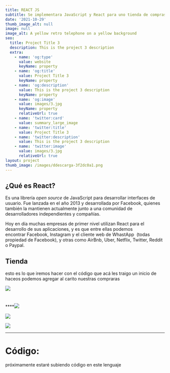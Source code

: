 ```yaml
---
title: REACT JS
subtitle: Se implementara JavaScript y React para uno tienda de compras en linea
date: '2021-10-29'
thumb_image_alt: null
image: null
image_alt: A yellow retro telephone on a yellow background
seo:
  title: Project Title 3
  description: This is the project 3 description
  extra:
    - name: 'og:type'
      value: website
      keyName: property
    - name: 'og:title'
      value: Project Title 3
      keyName: property
    - name: 'og:description'
      value: This is the project 3 description
      keyName: property
    - name: 'og:image'
      value: images/3.jpg
      keyName: property
      relativeUrl: true
    - name: 'twitter:card'
      value: summary_large_image
    - name: 'twitter:title'
      value: Project Title 3
    - name: 'twitter:description'
      value: This is the project 3 description
    - name: 'twitter:image'
      value: images/3.jpg
      relativeUrl: true
layout: project
thumb_image: /images/ddescarga-3f2dc0a1.png
---
```

## **¿Qué es React?**

Es una librería *open source* de JavaScript para desarrollar interfaces de usuario. Fue lanzada en el año 2013 y desarrollada por Facebook, quienes también la mantienen actualmente junto a una comunidad de desarrolladores independientes y compañías.

Hoy en día muchas empresas de primer nivel utilizan React para el desarrollo de sus aplicaciones, y es que entre ellas podemos encontrar Facebook, Instagram y el cliente web de WhastApp  (todas propiedad de Facebook), y otras como AirBnb, Uber, Netflix, Twitter, Reddit o Paypal.

## **Tienda**

esto es lo que iremos hacer con el código que acá les traigo un inicio de haceos podemos agregar al carito nuestras compraras 



![](https://www.notion.so/image/https%3A%2F%2Fs3-us-west-2.amazonaws.com%2Fsecure.notion-static.com%2Ffc990ee0-0c88-4ca7-98b3-565fe86f9387%2FCaptura_de_pantalla\_2021-10-29\_170654.png?id=b6f731fa-1745-421f-8a5b-900f8f8ad145\&table=block\&spaceId=13328bea-cc89-4468-bfca-ebe605b88e65\&width=2000\&userId=514977c9-36d0-4e2d-886a-4c4d0a56974e\&cache=v2)

#

\*\*\*\*![](https://www.notion.so/image/https%3A%2F%2Fs3-us-west-2.amazonaws.com%2Fsecure.notion-static.com%2F2b5558f4-4afb-47e6-bbc1-54bbd459e628%2FCaptura_de_pantalla\_2021-10-29\_170757.png?id=d54855b9-fcd6-4e26-be7a-fe740b3a8cb0\&table=block\&spaceId=13328bea-cc89-4468-bfca-ebe605b88e65\&width=2000\&userId=514977c9-36d0-4e2d-886a-4c4d0a56974e\&cache=v2)

![](https://www.notion.so/image/https%3A%2F%2Fs3-us-west-2.amazonaws.com%2Fsecure.notion-static.com%2F70c57b72-58cd-47c5-b70c-75808601d16f%2FCaptura_de_pantalla\_2021-10-29\_174012.png?id=38b5e686-27e7-44a9-8113-4c3a8ee353fb\&table=block\&spaceId=13328bea-cc89-4468-bfca-ebe605b88e65\&width=2000\&userId=514977c9-36d0-4e2d-886a-4c4d0a56974e\&cache=v2)

![](https://www.notion.so/image/https%3A%2F%2Fs3-us-west-2.amazonaws.com%2Fsecure.notion-static.com%2Fff227f45-5575-445f-b343-1eb3b3ef0315%2FCaptura_de_pantalla\_2021-10-29\_170944.png?id=6e59e59f-90ac-4842-87d8-b161ecc12407\&table=block\&spaceId=13328bea-cc89-4468-bfca-ebe605b88e65\&width=2000\&userId=514977c9-36d0-4e2d-886a-4c4d0a56974e\&cache=v2)

***

# **Código:**

próximamente estaré subiendo código en este lenguaje

##

##
